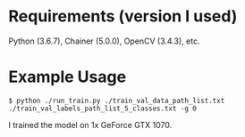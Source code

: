 # Requirements (version I used)
Python (3.6.7), Chainer (5.0.0), OpenCV (3.4.3), etc.
# Example Usage
```
$ python ./run_train.py ./train_val_data_path_list.txt ./train_val_labels_path_list_5_classes.txt -g 0
```
I trained the model on 1x GeForce GTX 1070.

